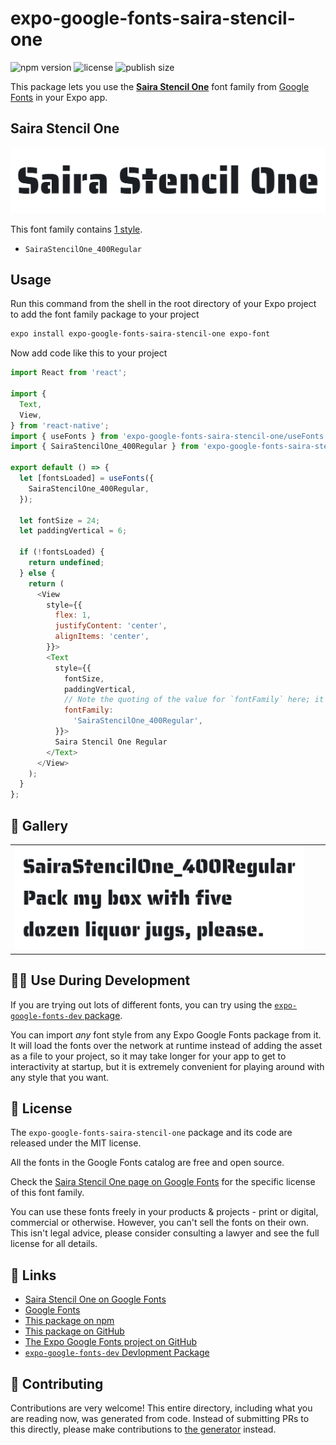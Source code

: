 # expo-google-fonts-saira-stencil-one

![npm version](https://flat.badgen.net/npm/v/expo-google-fonts-saira-stencil-one)
![license](https://flat.badgen.net/github/license/expo/google-fonts)
![publish size](https://flat.badgen.net/packagephobia/install/expo-google-fonts-saira-stencil-one)

This package lets you use the [**Saira Stencil One**](https://fonts.google.com/specimen/Saira+Stencil+One) font family from [Google Fonts](https://fonts.google.com/) in your Expo app.

## Saira Stencil One

![Saira Stencil One](./font-family.png)

This font family contains [1 style](#-gallery).

- `SairaStencilOne_400Regular`

## Usage

Run this command from the shell in the root directory of your Expo project to add the font family package to your project
```sh
expo install expo-google-fonts-saira-stencil-one expo-font
```

Now add code like this to your project
```js
import React from 'react';

import {
  Text,
  View,
} from 'react-native';
import { useFonts } from 'expo-google-fonts-saira-stencil-one/useFonts';
import { SairaStencilOne_400Regular } from 'expo-google-fonts-saira-stencil-one/400Regular';

export default () => {
  let [fontsLoaded] = useFonts({
    SairaStencilOne_400Regular,
  });

  let fontSize = 24;
  let paddingVertical = 6;

  if (!fontsLoaded) {
    return undefined;
  } else {
    return (
      <View
        style={{
          flex: 1,
          justifyContent: 'center',
          alignItems: 'center',
        }}>
        <Text
          style={{
            fontSize,
            paddingVertical,
            // Note the quoting of the value for `fontFamily` here; it expects a string!
            fontFamily:
              'SairaStencilOne_400Regular',
          }}>
          Saira Stencil One Regular
        </Text>
      </View>
    );
  }
};

```

## 🔡 Gallery


||||
|-|-|-|
|![SairaStencilOne_400Regular](.//400Regular/SairaStencilOne_400Regular.ttf.png)||||


## 👩‍💻 Use During Development

If you are trying out lots of different fonts, you can try using the [`expo-google-fonts-dev` package](https://github.com/freeboub/google-fonts/tree/master/font-packages/dev#readme).

You can import *any* font style from any Expo Google Fonts package from it. It will load the fonts
over the network at runtime instead of adding the asset as a file to your project, so it may take longer
for your app to get to interactivity at startup, but it is extremely convenient
for playing around with any style that you want.

## 📖 License

The `expo-google-fonts-saira-stencil-one` package and its code are released under the MIT license.

All the fonts in the Google Fonts catalog are free and open source.

Check the [Saira Stencil One page on Google Fonts](https://fonts.google.com/specimen/Saira+Stencil+One) for the specific license of this font family.

You can use these fonts freely in your products & projects - print or digital, commercial or otherwise. However, you can't sell the fonts on their own. This isn't legal advice, please consider consulting a lawyer and see the full license for all details.

## 🔗 Links

- [Saira Stencil One on Google Fonts](https://fonts.google.com/specimen/Saira+Stencil+One)
- [Google Fonts](https://fonts.google.com/)
- [This package on npm](https://www.npmjs.com/package/expo-google-fonts-saira-stencil-one)
- [This package on GitHub](https://github.com/freeboub/google-fonts/tree/master/font-packages/saira-stencil-one)
- [The Expo Google Fonts project on GitHub](https://github.com/freeboub/google-fonts)
- [`expo-google-fonts-dev` Devlopment Package](https://github.com/freeboub/google-fonts/tree/master/font-packages/dev)

## 🤝 Contributing

Contributions are very welcome! This entire directory, including what you are reading now, was generated from code. Instead of submitting PRs to this directly, please make contributions to [the generator](https://github.com/freeboub/google-fonts/tree/master/packages/generator) instead.
